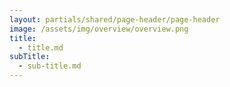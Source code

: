 ```yaml
---
layout: partials/shared/page-header/page-header
image: /assets/img/overview/overview.png
title:
  - title.md
subTitle:
  - sub-title.md
---
```

